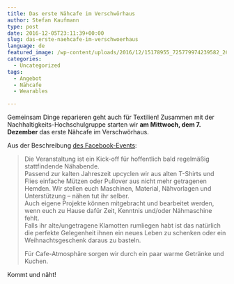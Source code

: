 ```yaml
---
title: Das erste Nähcafe im Verschwörhaus
author: Stefan Kaufmann
type: post
date: 2016-12-05T23:11:39+00:00
slug: das-erste-naehcafe-im-verschwoerhaus
language: de
featured_image: /wp-content/uploads/2016/12/15178955_725779974239582_2608513715848610681_n.jpg
categories:
  - Uncategorized
tags:
  - Angebot
  - Nähcafe
  - Wearables

---
```

Gemeinsam Dinge reparieren geht auch für Textilien! Zusammen mit der Nachhaltigkeits-Hochschulgruppe starten wir **am Mittwoch, dem 7. Dezember** das erste Nähcafe im Verschwörhaus.

Aus der Beschreibung [des Facebook-Events][1]:

> Die Veranstaltung ist ein Kick-off für hoffentlich bald regelmäßig stattfindende Nähabende.  
> Passend zur kalten Jahreszeit upcyclen wir aus alten T-Shirts und Flies einfache Mützen oder Pullover aus nicht mehr getragenen Hemden. Wir stellen euch Maschinen, Material, Nähvorlagen und Unterstützung &#8211; nähen tut ihr selber.  
> Auch eigene Projekte können mitgebracht und bearbeitet werden, wenn euch zu Hause dafür Zeit, Kenntnis und/oder Nähmaschine fehlt.  
> Falls ihr alte/ungetragene Klamotten rumliegen habt ist das natürlich die perfekte Gelegenheit ihnen ein neues Leben zu schenken oder ein Weihnachtsgeschenk daraus zu basteln.
> 
> Für Cafe-Atmosphäre sorgen wir durch ein paar warme Getränke und Kuchen.

Kommt und näht!

 [1]: https://www.facebook.com/events/206041003184630/
